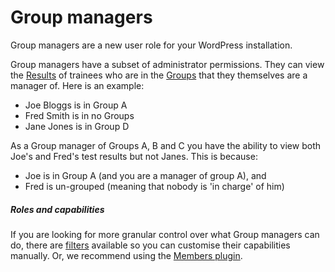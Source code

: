 Group managers
==============

Group managers are a new user role for your WordPress installation.

Group managers have a subset of administrator permissions. They can view the [Results](results.md) of trainees who are in the [Groups](groups.md) that they themselves are a manager of. Here is an example:

* Joe Bloggs is in Group A
* Fred Smith is in no Groups
* Jane Jones is in Group D

As a Group manager of Groups A, B and C you have the ability to view both Joe's and Fred's test results but not Janes. This is because: 

* Joe is in Group A (and you are a manager of group A), and
* Fred is un-grouped (meaning that nobody is 'in charge' of him)

##### Roles and capabilities

If you are looking for more granular control over what Group managers can do, there are [filters](filters.md) available so you can customise their capabilities manually. Or, we recommend using the [Members plugin](http://wordpress.org/plugins/members/).